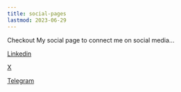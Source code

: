 ```yaml
---
title: social-pages
lastmod: 2023-06-29
---
```


Checkout My social page to connect me on social media...

[Linkedin](https://www.linkedin.com/in/sum0ne/)

[X](https://x.com/sumo9e/)

[Telegram](https://t.me/sumonelove/)
